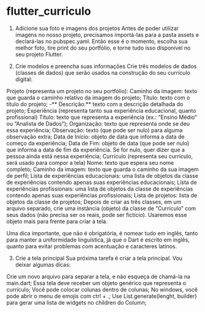 # flutter_curriculo

1) Adicione sua foto e imagens dos projetos
Antes de poder utilizar imagens no nosso projeto, precisamos importá-las para a pasta assets e declará-las no pubspec.yaml. Então esse é o momento, escolha sua melhor foto, tire print do seu portfólio, e torne tudo isso disponível no seu projeto Flutter.

2) Crie modelos e preencha suas informações
Crie três modelos de dados (classes de dados) que serão usados na construção do seu currículo digital:

Projeto (representa um projeto no seu portfólio):
Caminho da imagem: texto que guarda o caminho relativo da imagem do projeto;
Título: texto com o título do projeto; -** Descrição:** texto com a descrição detalhada do projeto;
Experiência (representa tanto sua experiência educacional, quanto profissional)
Título: texto que representa a experiência (ex.: “Ensino Médio” ou “Analista de Dados”);
Organização: texto que representa onde se deu essa experiência;
Observação: texto (que pode ser nulo) para alguma observação extra;
Data de Início: objeto de data que informa a data de começo da experiência;
Data de Fim: objeto de data (que pode ser nulo) que informa a data de fim da experiência. Se for nulo, quer dizer que a pessoa ainda está nessa experiência;
Currículo (representa seu currículo, será usado para compor a tela)
Nome: texto que espera seu nome completo;
Caminho da imagem: texto que guarda o caminho da sua imagem de perfil;
Lista de experiências educacionais: uma lista de objetos da classe de experiências contendo apenas suas experiências educacionais;
Lista de experiências profissionais: uma lista de objetos da classe de experiências contendo apenas suas experiências profissionais;
Lista de projetos: lista de objetos da classe de projetos;
Depois de criar as três classes, em um arquivo separado, crie uma instância (objeto) da classe de “Currículo” com seus dados (não precisa ser os reais, pode ser fictício). Usaremos esse objeto mais para frente para criar a tela.

Uma dica importante, que não é obrigatória, é nomear tudo em inglês, tanto para manter a uniformidade linguística, já que o Dart é escrito em inglês, quanto para evitar problemas com acentuação e caracteres latinos.

3) Crie a tela principal
Sua próxima tarefa é criar a tela principal. Vou deixar algumas dicas:

Crie um novo arquivo para separar a tela, e não esqueça de chamá-la na main.dart;
Essa tela deve receber um objeto genérico que representa o currículo;
Você pode colocar colunas dentro de colunas;
No windows, você pode abrir o menu de emojis com ctrl + .;
Use List.generate(lenght, builder) para gerar uma lista de widgets no children do Column;

